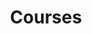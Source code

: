 ---
title: "Courses"
description: "Courses on econometrics (UG), public economics (UG/PG) and the economy of Ireland (UG) at Trinity College Dublin"
---